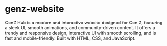 # genz-website
GenZ Hub is a modern and interactive website designed for Gen Z, featuring a sleek UI, smooth animations, and community-driven content. It offers a trendy and responsive design, interactive UI with smooth scrolling, and is fast and mobile-friendly. Built with HTML, CSS, and JavaScript.
